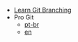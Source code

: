 - [Learn Git Branching](https://learngitbranching.js.org/?locale=pt_BR)
- Pro Git
  - [pt-br](https://git-scm.com/book/pt-br/v2)
  - [en](https://git-scm.com/book/en/v2)
